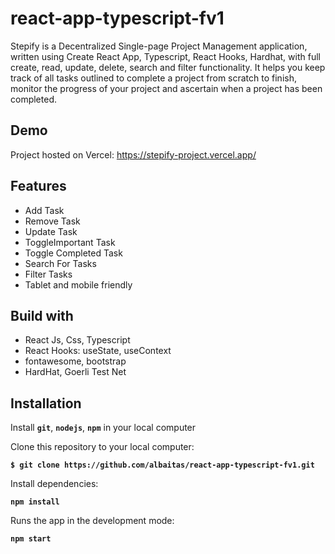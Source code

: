 # react-app-typescript-fv1

Stepify is a Decentralized Single-page Project Management application, written using Create React App, Typescript, React Hooks, Hardhat, with full create, read, update, delete, search and filter functionality. It helps you keep track of all tasks outlined to complete a project from scratch to finish, monitor the progress of your project and ascertain when a project has been completed.

## Demo

Project hosted on Vercel: https://stepify-project.vercel.app/

## Features

- Add Task
- Remove Task
- Update Task
- ToggleImportant Task
- Toggle Completed Task
- Search For Tasks
- Filter Tasks
- Tablet and mobile friendly

## Build with
- React Js, Css, Typescript
- React Hooks: useState, useContext
- fontawesome, bootstrap
- HardHat, Goerli Test Net

## Installation

Install **`git`**, **`nodejs`**, **`npm`** in your local computer

Clone this repository to your local computer:

**`$ git clone https://github.com/albaitas/react-app-typescript-fv1.git`**

Install dependencies:

**`npm install`**

Runs the app in the development mode:

**`npm start`**
